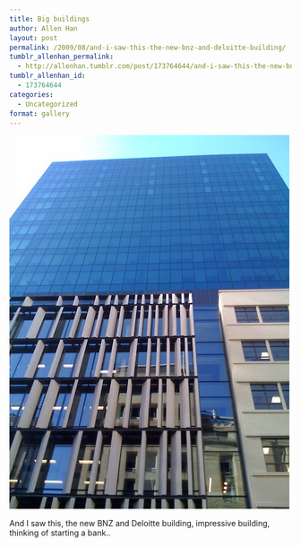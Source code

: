 ```yaml
---
title: Big buildings
author: Allen Han
layout: post
permalink: /2009/08/and-i-saw-this-the-new-bnz-and-deloitte-building/
tumblr_allenhan_permalink:
  - http://allenhan.tumblr.com/post/173764644/and-i-saw-this-the-new-bnz-and-deloitte-building
tumblr_allenhan_id:
  - 173764644
categories:
  - Uncategorized
format: gallery
---
```

[<img class="alignnone size-full wp-image-454" alt="tumblr_kp31f922zu1qzkacto1_" src="/images/uploads/2013/03/tumblr_kp31f922zu1qzkacto1_.jpg" width="500" height="667" />][1]

And I saw this, the new BNZ and Deloitte building, impressive building, thinking of starting a bank..

 [1]: /images/uploads/2013/03/tumblr_kp31f922zu1qzkacto1_.jpg
